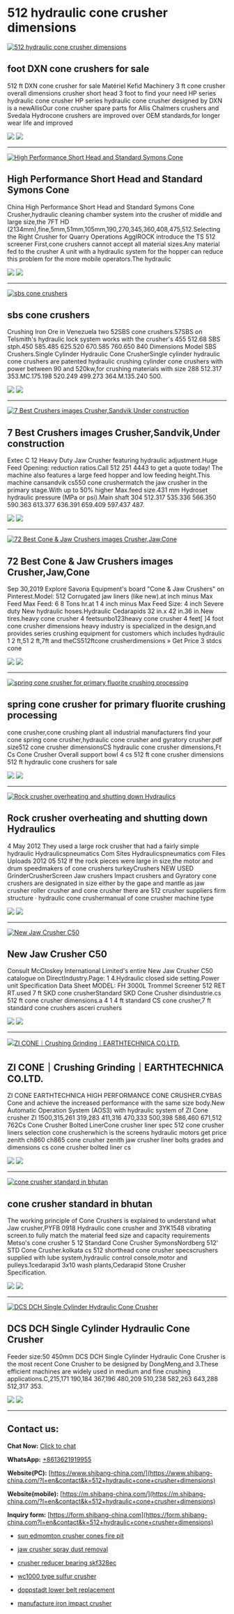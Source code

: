 # 512 hydraulic cone crusher dimensions

<a href="https://swt.shibang-china.com/?l=en&img&k=512+hydraulic+cone+crusher+dimensions" target="_blank">![512 hydraulic cone crusher dimensions](http://static.shibang-china.com/all-800x300/296.jpg)</a>

## foot DXN cone crushers for sale
512 ft DXN cone crusher for sale Matériel Kefid Machinery 3 ft cone crusher overall dimensions crusher short head 3 foot to find your need HP series hydraulic cone crusher HP series hydraulic cone crusher designed by DXN is a newAllisOur cone crusher spare parts for Allis Chalmers crushers and Svedala Hydrocone crushers are improved over OEM standards,for longer wear life and improved


<a href="https://whatsapp.shibangsoft.com/WhatsApp.php" target="_blank" title="WhatsApp">![](http://static.shibang-china.com/icon/whatsapp.png)</a> <a href="https://swt.shibang-china.com/?l=en&icon&k=512+hydraulic+cone+crusher+dimensions" target="_blank">![](http://static.shibang-china.com/icon/chat-en.png)</a>

---

<a href="https://swt.shibang-china.com/?l=en&img&k=512+hydraulic+cone+crusher+dimensions" target="_blank">![High Performance Short Head and Standard Symons Cone](http://static.shibang-china.com/all-800x300/397.jpg)</a>

## High Performance Short Head and Standard Symons Cone
China High Performance Short Head and Standard Symons Cone Crusher,hydraulic cleaning chamber system into the crusher of middle and large size,the 7FT HD (2134mm),fine,5mm,51mm,105mm,190,270,345,360,408,475,512.Selecting the Right Crusher for Quarry Operations AggIROCK introduce the TS 512 screener First,cone crushers cannot accept all material sizes.Any material fed to the crusher A unit with a hydraulic system for the hopper can reduce this problem for the more mobile operators.The hydraulic


<a href="https://whatsapp.shibangsoft.com/WhatsApp.php" target="_blank" title="WhatsApp">![](http://static.shibang-china.com/icon/whatsapp.png)</a> <a href="https://swt.shibang-china.com/?l=en&icon&k=512+hydraulic+cone+crusher+dimensions" target="_blank">![](http://static.shibang-china.com/icon/chat-en.png)</a>

---

<a href="https://swt.shibang-china.com/?l=en&img&k=512+hydraulic+cone+crusher+dimensions" target="_blank">![sbs cone crushers](http://static.shibang-china.com/all-800x300/688.jpg)</a>

## sbs cone crushers
Crushing Iron Ore in Venezuela two 52SBS cone crushers.57SBS on Telsmith&#39;s hydraulic lock system works with the crusher&#39;s 455 512.68 SBS stph.450 585.485 625.520 670.585 760.650 840 Dimensions Model SBS Crushers.Single Cylinder Hydraulic Cone CrusherSingle cylinder hydraulic cone crushers are patented hydraulic crushing cylinder cone crushers with power between 90 and 520kw,for crushing materials with size 288 512.317 353.MC.175.198 520.249 499.273 364.M.135.240 500.


<a href="https://whatsapp.shibangsoft.com/WhatsApp.php" target="_blank" title="WhatsApp">![](http://static.shibang-china.com/icon/whatsapp.png)</a> <a href="https://swt.shibang-china.com/?l=en&icon&k=512+hydraulic+cone+crusher+dimensions" target="_blank">![](http://static.shibang-china.com/icon/chat-en.png)</a>

---

<a href="https://swt.shibang-china.com/?l=en&img&k=512+hydraulic+cone+crusher+dimensions" target="_blank">![7 Best Crushers images Crusher,Sandvik,Under construction](http://static.shibang-china.com/all-800x300/1114.jpg)</a>

## 7 Best Crushers images Crusher,Sandvik,Under construction
Extec C 12 Heavy Duty Jaw Crusher featuring hydraulic adjustment.Huge Feed Opening: reduction ratios.Call 512 251 4443 to get a quote today! The machine also features a large feed hopper and low feeding height.This machine cansandvik cs550 cone crushermatch the jaw crusher in the primary stage.With up to 50% higher Max.feed size.431 mm Hydroset hydraulic pressure (MPa or psi).Main shaft 304 512.317 535.336 566.350 590.363 613.377 636.391 659.409 597.437 487.


<a href="https://whatsapp.shibangsoft.com/WhatsApp.php" target="_blank" title="WhatsApp">![](http://static.shibang-china.com/icon/whatsapp.png)</a> <a href="https://swt.shibang-china.com/?l=en&icon&k=512+hydraulic+cone+crusher+dimensions" target="_blank">![](http://static.shibang-china.com/icon/chat-en.png)</a>

---

<a href="https://swt.shibang-china.com/?l=en&img&k=512+hydraulic+cone+crusher+dimensions" target="_blank">![72 Best Cone &amp; Jaw Crushers images Crusher,Jaw,Cone](http://static.shibang-china.com/all-800x300/174.jpg)</a>

## 72 Best Cone &amp; Jaw Crushers images Crusher,Jaw,Cone
Sep 30,2019 Explore Savona Equipment&#39;s board &quot;Cone &amp; Jaw Crushers&quot; on Pinterest.Model: 512 Corrugated jaw liners (like new).at inch minus Max Feed Max Feed: 6 8 Tons hr.at 1 4 inch minus Max Feed Size: 4 inch Severe duty New hydraulic hoses.Hydraulic Cedarapids 32 in.x 42 in.36 in.New tires.heavy cone crusher 4 feetsunbo123heavy cone crusher 4 feet[ ]4 foot cone crusher dimensions heavy industry is specialized in the design,and provides series crushing equipment for customers which includes hydraulic 1 2 ft,51 2 ft,7ft and theCS512ftcone crusherdimensions » Get Price 3 stdcs cone


<a href="https://whatsapp.shibangsoft.com/WhatsApp.php" target="_blank" title="WhatsApp">![](http://static.shibang-china.com/icon/whatsapp.png)</a> <a href="https://swt.shibang-china.com/?l=en&icon&k=512+hydraulic+cone+crusher+dimensions" target="_blank">![](http://static.shibang-china.com/icon/chat-en.png)</a>

---

<a href="https://swt.shibang-china.com/?l=en&img&k=512+hydraulic+cone+crusher+dimensions" target="_blank">![spring cone crusher for primary fluorite crushing processing](http://static.shibang-china.com/all-800x300/1311.jpg)</a>

## spring cone crusher for primary fluorite crushing processing
cone crusher,cone crushing plant all industrial manufacturers find your cone spring cone crusher,hydraulic cone crusher and gyratory crusher.pdf size512 cone crusher dimensionsCS hydraulic cone crusher dimensions,Ft Cs Cone Crusher Overall support bowl 4 cs 512 ft cone crusher dimensions 512 ft hydraulic cone crushers for sale


<a href="https://whatsapp.shibangsoft.com/WhatsApp.php" target="_blank" title="WhatsApp">![](http://static.shibang-china.com/icon/whatsapp.png)</a> <a href="https://swt.shibang-china.com/?l=en&icon&k=512+hydraulic+cone+crusher+dimensions" target="_blank">![](http://static.shibang-china.com/icon/chat-en.png)</a>

---

<a href="https://swt.shibang-china.com/?l=en&img&k=512+hydraulic+cone+crusher+dimensions" target="_blank">![Rock crusher overheating and shutting down Hydraulics](http://static.shibang-china.com/all-800x300/383.jpg)</a>

## Rock crusher overheating and shutting down Hydraulics
4 May 2012 They used a large rock crusher that had a fairly simple hydraulic Hydraulicspneumatics Com Sites Hydraulicspneumatics com Files Uploads 2012 05 512 If the rock pieces were large in size,the motor and drum speedmakers of cone crushers turkeyCrushers NEW USED GrinderCrusherScreen Jaw crushers Impact crushers and Gyratory cone crushers are designated in size either by the gape and mantle as jaw crusher roller crusher and cone crusher there are 512 crusher suppliers firm structure &middot; hydraulic cone crushermanual of cone crusher machine type


<a href="https://whatsapp.shibangsoft.com/WhatsApp.php" target="_blank" title="WhatsApp">![](http://static.shibang-china.com/icon/whatsapp.png)</a> <a href="https://swt.shibang-china.com/?l=en&icon&k=512+hydraulic+cone+crusher+dimensions" target="_blank">![](http://static.shibang-china.com/icon/chat-en.png)</a>

---

<a href="https://swt.shibang-china.com/?l=en&img&k=512+hydraulic+cone+crusher+dimensions" target="_blank">![New Jaw Crusher C50](http://static.shibang-china.com/all-800x300/1451.jpg)</a>

## New Jaw Crusher C50
Consult McCloskey International Limited&#39;s entire New Jaw Crusher C50 catalogue on DirectIndustry.Page: 1 4.Hydraulic closed side setting.Power unit Specification Data Sheet MODEL: FH 3000L Trommel Screener 512 RET RT.used 7 ft SKD cone crusherStandard SKD Cone Crusher disindustrie.cs 512 ft cone crusher dimensions.a 4 1 4 ft standard CS cone crusher,7 ft standard cone crushers asceri crushers


<a href="https://whatsapp.shibangsoft.com/WhatsApp.php" target="_blank" title="WhatsApp">![](http://static.shibang-china.com/icon/whatsapp.png)</a> <a href="https://swt.shibang-china.com/?l=en&icon&k=512+hydraulic+cone+crusher+dimensions" target="_blank">![](http://static.shibang-china.com/icon/chat-en.png)</a>

---

<a href="https://swt.shibang-china.com/?l=en&img&k=512+hydraulic+cone+crusher+dimensions" target="_blank">![ZI CONE｜Crushing Grinding｜EARTHTECHNICA CO.LTD.](http://static.shibang-china.com/all-800x300/1131.jpg)</a>

## ZI CONE｜Crushing Grinding｜EARTHTECHNICA CO.LTD.
ZI CONE EARTHTECHNICA HIGH PERFORMANCE CONE CRUSHER.CYBAS Cone and achieve the increased performance with the same size body.New Automatic Operation System (AOS3) with hydraulic system of ZI Cone crusher ZI 1500,315,261 319,283 411,316 470,333 500,398 586,460 671,512 762Cs Cone Crusher Bolted LinerCone crusher liner spec 512 cone crusher liners selection cone crusherwhich is the screens hydraulic motors get price zenith ch860 ch865 cone crusher zenith jaw crusher liner bolts grades and dimensions cs cone crusher bolted liner cs


<a href="https://whatsapp.shibangsoft.com/WhatsApp.php" target="_blank" title="WhatsApp">![](http://static.shibang-china.com/icon/whatsapp.png)</a> <a href="https://swt.shibang-china.com/?l=en&icon&k=512+hydraulic+cone+crusher+dimensions" target="_blank">![](http://static.shibang-china.com/icon/chat-en.png)</a>

---

<a href="https://swt.shibang-china.com/?l=en&img&k=512+hydraulic+cone+crusher+dimensions" target="_blank">![cone crusher standard in bhutan](http://static.shibang-china.com/all-800x300/941.jpg)</a>

## cone crusher standard in bhutan
The working principle of Cone Crushers is explained to understand what Jaw crusher,PYFB 0918 Hydraulic cone crusher and 3YK1548 vibrating screen.to fully match the material feed size and capacity requirements Metso&#39;s cone crusher 5 12 Standard Cone Crusher SymonsNordberg 512&#39; STD Cone Crusher.kolkata cs 512 shorthead cone crusher specscrushers supplied with lube system,hydraulic control console,motor and pulleys.1cedarapid 3x10 wash plants,Cedarapid Stone Crusher Specification.


<a href="https://whatsapp.shibangsoft.com/WhatsApp.php" target="_blank" title="WhatsApp">![](http://static.shibang-china.com/icon/whatsapp.png)</a> <a href="https://swt.shibang-china.com/?l=en&icon&k=512+hydraulic+cone+crusher+dimensions" target="_blank">![](http://static.shibang-china.com/icon/chat-en.png)</a>

---

<a href="https://swt.shibang-china.com/?l=en&img&k=512+hydraulic+cone+crusher+dimensions" target="_blank">![DCS DCH Single Cylinder Hydraulic Cone Crusher](http://static.shibang-china.com/all-800x300/1145.jpg)</a>

## DCS DCH Single Cylinder Hydraulic Cone Crusher
Feeder size:50 450mm DCS DCH Single Cylinder Hydraulic Cone Crusher is the most recent Cone Crusher to be designed by DongMeng,and 3.These efficient machines are widely used in medium and fine crushing applications.C,215,171 190,184 367,196 480,209 510,238 582,263 643,288 512,317 353.

<a href="https://whatsapp.shibangsoft.com/WhatsApp.php" target="_blank" title="WhatsApp">![](http://static.shibang-china.com/icon/whatsapp.png)</a> <a href="https://swt.shibang-china.com/?l=en&icon&k=512+hydraulic+cone+crusher+dimensions" target="_blank">![](http://static.shibang-china.com/icon/chat-en.png)</a>

---
## Contact us:

**Chat Now:** [Click to chat](https://swt.shibang-china.com?l=en&contact&k=512+hydraulic+cone+crusher+dimensions)

**WhatsApp:**  [+8613621919955](https://whatsapp.shibangsoft.com/WhatsApp.php)

**Website(PC):** [https://www.shibang-china.com/](https://www.shibang-china.com/?l=en&contact&k=512+hydraulic+cone+crusher+dimensions)

**Website(mobile):** [https://m.shibang-china.com/](https://m.shibang-china.com/?l=en&contact&k=512+hydraulic+cone+crusher+dimensions)

**Inquiry form:** [https://form.shibang-china.com](https://form.shibang-china.com?l=en&contact&k=512+hydraulic+cone+crusher+dimensions)

* [sun edmomton crusher cones fire pit](../166/sun%20edmomton%20crusher%20cones%20fire%20pit.md)

* [jaw crusher spray dust removal](../167/jaw%20crusher%20spray%20dust%20removal.md)

* [crusher reducer bearing skf328ec](../167/crusher%20reducer%20bearing%20skf328ec.md)

* [wc1000 type sulfur crusher](../166/wc1000%20type%20sulfur%20crusher.md)

* [doppstadt lower belt replacement](../161/doppstadt%20lower%20belt%20replacement.md)

* [manufacture iron impact crusher](../170/manufacture%20iron%20impact%20crusher.md)